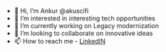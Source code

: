- 👋 Hi, I’m Ankur @akuscifi
- 👀 I’m interested in interesting tech opportunities 
- 🌱 I’m currently working on Legacy modernization
- 💞️ I’m looking to collaborate on innovative ideas
- 📫 How to reach me - [LinkedIN](https://www.linkedin.com/in/akuscifi007/)

<!---
akuscifi/akuscifi is a ✨ special ✨ repository because its `README.md` (this file) appears on your GitHub profile.
You can click the Preview link to take a look at your changes.
--->
